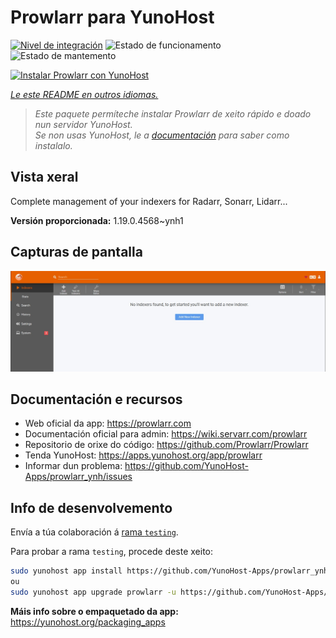<!--
NOTA: Este README foi creado automáticamente por <https://github.com/YunoHost/apps/tree/master/tools/readme_generator>
NON debe editarse manualmente.
-->

# Prowlarr para YunoHost

[![Nivel de integración](https://dash.yunohost.org/integration/prowlarr.svg)](https://ci-apps.yunohost.org/ci/apps/prowlarr/) ![Estado de funcionamento](https://ci-apps.yunohost.org/ci/badges/prowlarr.status.svg) ![Estado de mantemento](https://ci-apps.yunohost.org/ci/badges/prowlarr.maintain.svg)

[![Instalar Prowlarr con YunoHost](https://install-app.yunohost.org/install-with-yunohost.svg)](https://install-app.yunohost.org/?app=prowlarr)

*[Le este README en outros idiomas.](./ALL_README.md)*

> *Este paquete permíteche instalar Prowlarr de xeito rápido e doado nun servidor YunoHost.*  
> *Se non usas YunoHost, le a [documentación](https://yunohost.org/install) para saber como instalalo.*

## Vista xeral

Complete management of your indexers for Radarr, Sonarr, Lidarr...

**Versión proporcionada:** 1.19.0.4568~ynh1

## Capturas de pantalla

![Captura de pantalla de Prowlarr](./doc/screenshots/screenshot.jpg)

## Documentación e recursos

- Web oficial da app: <https://prowlarr.com>
- Documentación oficial para admin: <https://wiki.servarr.com/prowlarr>
- Repositorio de orixe do código: <https://github.com/Prowlarr/Prowlarr>
- Tenda YunoHost: <https://apps.yunohost.org/app/prowlarr>
- Informar dun problema: <https://github.com/YunoHost-Apps/prowlarr_ynh/issues>

## Info de desenvolvemento

Envía a túa colaboración á [rama `testing`](https://github.com/YunoHost-Apps/prowlarr_ynh/tree/testing).

Para probar a rama `testing`, procede deste xeito:

```bash
sudo yunohost app install https://github.com/YunoHost-Apps/prowlarr_ynh/tree/testing --debug
ou
sudo yunohost app upgrade prowlarr -u https://github.com/YunoHost-Apps/prowlarr_ynh/tree/testing --debug
```

**Máis info sobre o empaquetado da app:** <https://yunohost.org/packaging_apps>
